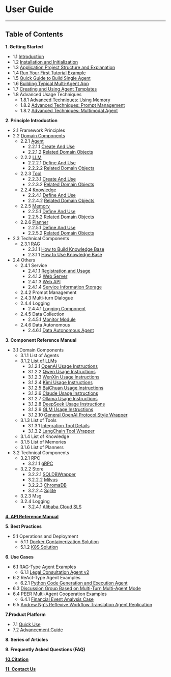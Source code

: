 # User Guide
************************************************
## Table of Contents

**1. Getting Started**
* 1.1 [Introduction](Concepts/Introduction.md)
* 1.2 [Installation and Initialization](Get_Start/0.Installation_and_Initialization.md)
* 1.3 [Application Project Structure and Explanation](Get_Start/1.Application_Project_Structure_and_Explanation.md)
* 1.4 [Run Your First Tutorial Example](Get_Start/2.Run_Your_First_Tutorial_Example.md)
* 1.5 [Quick Guide to Build Single Agent](Get_Start/3.Quick_Guide_to_Build_Single_Agent.md)
* 1.6 [Building Typical Multi-Agent App](Get_Start/4.Building_Typical_Multi-Agent_App.md)
* 1.7 [Creating and Using Agent Templates](Get_Start/5.Creating_and_Using_Agent_Templates.md)
* 1.8 Advanced Usage Techniques
  * 1.8.1 [Advanced Techniques: Using Memory](Get_Start/7.Advanced_Techniques-Using_Memory.md)
  * 1.8.2 [Advanced Techniques: Prompt Management](Get_Start/8.Advanced_Techniques-Prompt_Manager.md)
  * 1.8.2 [Advanced Techniques: Multimodal Agent](Get_Start/9.Advanced_Techniques-Multimodal_Agents.md)
  
**2. Principle Introduction**

* 2.1 Framework Principles
* 2.2 [Domain Components](In-Depth_Guides/Tutorials/Domain_Component_Principles.md)
  * 2.2.1 [Agent](In-Depth_Guides/Tutorials/Agent/Agent.md)
    * 2.2.1.1 [Create And Use](In-Depth_Guides/Tutorials/Agent/Agent_Create_And_Use.md)
    * 2.2.1.2 [Related Domain Objects](In-Depth_Guides/Tutorials/Agent/Agent_Related_Domain_Objects.md)
  * 2.2.2 [LLM](In-Depth_Guides/Tutorials/LLM/LLM.md)
    * 2.2.2.1 [Define And Use](In-Depth_Guides/Tutorials/LLM/LLM_component_define_and_usage.md)
    * 2.2.2.2 [Related Domain Objects](In-Depth_Guides/Tutorials/LLM/LLM_Related_Domain_Objects.md)
  * 2.2.3 [Tool](In-Depth_Guides/Tutorials/Tool/Tool.md)
    * 2.2.3.1 [Create And Use](In-Depth_Guides/Tutorials/Tool/Tool_Create_And_Use.md)
    * 2.2.3.2 [Related Domain Objects](In-Depth_Guides/Tutorials/Tool/Tool_Related_Domain_Objects.md)
  * 2.2.4 [Knowledge](In-Depth_Guides/Tutorials/Knowledge/Knowledge.md)
    * 2.2.4.1 [Define And Use](In-Depth_Guides/Tutorials/Knowledge/Knowledge_Define_And_Use.md)
    * 2.2.4.2 [Related Domain Objects](In-Depth_Guides/Tutorials/Knowledge/Knowledge_Related_Domain_Objects.md)
  * 2.2.5 [Memory](In-Depth_Guides/Tutorials/Memory/Memory.md)
    * 2.2.5.1 [Define And Use](In-Depth_Guides/Tutorials/Memory/Memory_Define_And_Use.md)
    * 2.2.5.2 [Related Domain Objects](In-Depth_Guides/Tutorials/Memory/Memory_Related_Domain_Objects.md)
  * 2.2.6 [Planner](In-Depth_Guides/Tutorials/Plan/Planner.md)
    * 2.2.5.1 [Define And Use](In-Depth_Guides/Tutorials/Plan/Planner_Define_And_Use.md)
    * 2.2.5.2 [Related Domain Objects](In-Depth_Guides/Tutorials/Plan/Planner_Related_Domain_Objects.md)
* 2.3 Technical Components
  * 2.3.1 [RAG](In-Depth_Guides/Tutorials/RAG.md) 
    * 2.3.1.1 [How to Build Knowledge Base](How-to/Build%20and%20Use%20a%20Knowledge%20Base/How_to_Build_Knowledge_Base.md) 
    * 2.3.1.1 [How to Use Knowledge Base](How-to/Build%20and%20Use%20a%20Knowledge%20Base/How_to_Use_Knowledge_Base.md) 
* 2.4 Others
  * 2.4.1 Service
    * 2.4.1.1 [Registration and Usage](In-Depth_Guides/Tech_Capabilities/Service/Service_Registration_and_Usage.md)
    * 2.4.1.2 [Web Server](In-Depth_Guides/Tech_Capabilities/Service/Web_Server.md)
    * 2.4.1.3 [Web API](In-Depth_Guides/Tech_Capabilities/Service/Web_Api.md)
    * 2.4.1.4 [Service Information Storage](In-Depth_Guides/Tech_Capabilities/Service/Service_Information_Storage.md)
  * 2.4.2 Prompt Management
  * 2.4.3 Multi-turn Dialogue
  * 2.4.4 Logging
    * 2.4.4.1 [Logging Component](In-Depth_Guides/Tech_Capabilities/Log_And_Monitor/Logging_Utils.md)
  * 2.4.5 Data Collection
    * 2.4.5.1 [Monitor Module](In-Depth_Guides/Tech_Capabilities/Log_And_Monitor/Monitor_Module.md)
  * 2.4.6 Data Autonomous
    * 2.4.6.1 [Data Autonomous Agent](In-Depth_Guides/Tutorials/Data_Autonomous_Agent.md)

**3. Component Reference Manual**
* 3.1 Domain Components
  * 3.1.1 List of Agents
  * 3.1.2 [List of LLMs](In-Depth_Guides/Components/LLMs/0.List_Of_LLMs.md)
    * 3.1.2.1 [OpenAI Usage Instructions](In-Depth_Guides/Components/LLMs/OpenAI_LLM_Use.md)
    * 3.1.2.2 [Qwen Usage Instructions](In-Depth_Guides/Components/LLMs/Qwen_LLM_Use.md)
    * 3.1.2.3 [WenXin Usage Instructions](In-Depth_Guides/Components/LLMs/WenXin_LLM_Use.md)
    * 3.1.2.4 [Kimi Usage Instructions](In-Depth_Guides/Components/LLMs/Kimi_LLM_Use.md)
    * 3.1.2.5 [BaiChuan Usage Instructions](In-Depth_Guides/Components/LLMs/BaiChuan_LLM_Use.md)
    * 3.1.2.6 [Claude Usage Instructions](In-Depth_Guides/Components/LLMs/Claude_LLM_Use.md)
    * 3.1.2.7 [Ollama Usage Instructions](In-Depth_Guides/Components/LLMs/Ollama_LLM_Use.md)
    * 3.1.2.8 [DeepSeek Usage Instructions](In-Depth_Guides/Components/LLMs/DeepSeek_LLM_Use.md)
    * 3.1.2.9 [GLM Usage Instructions](In-Depth_Guides/Components/LLMs/GLM_LLM_Use.md)
    * 3.1.2.10 [General OpenAI Protocol Style Wrapper](In-Depth_Guides/Components/LLMs/OpenAIStyleLLM_Use.md)
  * 3.1.3 List of Tools
    * 3.1.3.1 [Integration Tool Details](In-Depth_Guides/Components/Tools/Integrated_Tools.md)
    * 3.1.3.2 [LangChain Tool Wrapper](In-Depth_Guides/Components/Tools/Integrated_LangChain_Tools.md)
  * 3.1.4 List of Knowledge
  * 3.1.5 List of Memories
  * 3.1.6 List of Planners
* 3.2 Technical Components
  * 3.2.1 RPC
    * 3.2.1.1 [gRPC](In-Depth_Guides/Tech_Capabilities/Service/gRPC.md)
  * 3.2.2 Store
    * 3.2.2.1 [SQLDBWrapper](In-Depth_Guides/Tech_Capabilities/Storage/SQLDB_WRAPPER.md)
    * 3.2.2.2 [Milvus](In-Depth_Guides/Tech_Capabilities/Storage/Milvus.md)
    * 3.2.2.3 [ChromaDB](In-Depth_Guides/Tech_Capabilities/Storage/ChromaDB.md)
    * 3.2.2.4 [Sqlite](In-Depth_Guides/Tech_Capabilities/Storage/Sqlite.md)
  * 3.2.3 Msg
  * 3.2.4 Logging
    * 3.2.4.1 [Alibaba Cloud SLS](In-Depth_Guides/Tech_Capabilities/Log_And_Monitor/Alibaba_Cloud_SLS.md)

**[4. API Reference Manual](In-Depth_Guides/Tech_Capabilities/Others/API_Reference.md)**

**5. Best Practices**
* 5.1 Operations and Deployment
  * 5.1.1 [Docker Containerization Solution](In-Depth_Guides/Tech_Capabilities/Deployment/Docker_Container_Deployment.md)
  * 5.1.2 [K8S Solution](In-Depth_Guides/Tech_Capabilities/Deployment/K8S_Deployment.md)

**6. Use Cases**
* 6.1 RAG-Type Agent Examples
  * 6.1.1 [Legal Consultation Agent v2](Examples/Legal_Advice.md)
* 6.2 ReAct-Type Agent Examples
  * 6.2.1 [Python Code Generation and Execution Agent](Examples/Python_Auto_Runner.md)
* 6.3 [Discussion Group Based on Multi-Turn Multi-Agent Mode](Examples/Discussion_Group.md)
* 6.4 PEER Multi-Agent Cooperation Examples
  * 6.4.1 [Financial Event Analysis Case](Examples/Financial_Event_Analysis.md)
* 6.5 [Andrew Ng's Reflexive Workflow Translation Agent Replication](Examples/Translation_Assistant.md)

**7.Product Platform**
* 7.1 [Quick Use](How-to/Guide%20to%20Visual%20Agentic%20Workflow%20Platform/Product_Platform_Quick_Start.md)
* 7.2 [Advancement Guide](How-to/Guide%20to%20Visual%20Agentic%20Workflow%20Platform/Product_Platform_Advancement_Guide.md)

**8. Series of Articles**

**9. Frequently Asked Questions (FAQ)**

**[10.Citation](Concepts/Citation_PEER.md)**

**[11. Contact Us](Contact_Us.md)**
